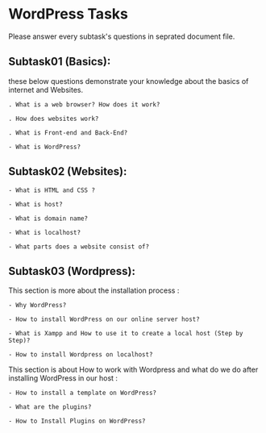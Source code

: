# WordPress Tasks
Please answer every subtask's questions in seprated document file.

## Subtask01 (Basics):
these below questions demonstrate your knowledge about the basics of internet and Websites.

```
. What is a web browser? How does it work?

. How does websites work? 

. What is Front-end and Back-End?

- What is WordPress?
```
## Subtask02 (Websites):

```
- What is HTML and CSS ?

- What is host?

- What is domain name?

- What is localhost?

- What parts does a website consist of?
```
## Subtask03 (Wordpress):

This section is more about the installation process :
```
- Why WordPress?

- How to install WordPress on our online server host?

- What is Xampp and How to use it to create a local host (Step by Step)?

- How to install Wordpress on localhost?
```
This section is about How to work with Wordpress and what do we do after installing WordPress in our host :
```
- How to install a template on WordPress?

- What are the plugins?

- How to Install Plugins on WordPress?
```
